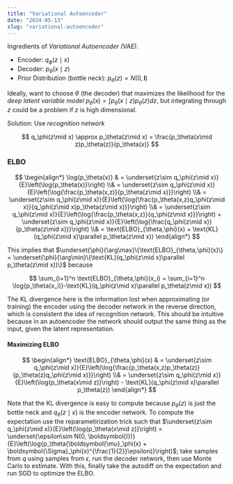 ```yaml
---
title: "Variational Autoencoder"
date: "2024-05-13"
slug: "variational-autoencoder"
---
```


Ingredients of *Variational Autoencoder (VAE)*.

- Encoder: $q_\phi(z\mid x)$
- Decoder: $p_\theta(x\mid z)$
- Prior Distribution (bottle neck): $p_\theta(z) = N(0,\boldsymbol{I})$

Ideally, want to choose $\theta$ (the decoder) that maximizes the likelihood for the *deep latent variable model* $p_\theta(x) = \int p_\theta(x\mid z)p_\theta(z) dz$, but integrating through $z$ could be a problem if $z$ is high dimensional.

Solution: Use *recognition network*

$$
q_\phi(z\mid x) \approx p_\theta(z\mid x) = \frac{p_\theta(x\mid z)p_\theta(z)}{p_\theta(x)}
$$

### ELBO

$$
\begin{align*}
\log{p_\theta(x)} & = \underset{z\sim q_\phi(z\mid x)}{E}\left(\log{p_\theta(x)}\right)
\\& = \underset{z\sim q_\phi(z\mid x)}{E}\left(\log{\frac{p_\theta(x,z)}{p_\theta(z\mid x)}}\right)
\\& = \underset{z\sim q_\phi(z\mid x)}{E}\left(\log{\frac{p_\theta(x,z)q_\phi(z\mid x)}{q_\phi(z\mid x)p_\theta(z\mid x)}}\right)
\\& = \underset{z\sim q_\phi(z\mid x)}{E}\left(\log{\frac{p_\theta(x,z)}{q_\phi(z\mid x)}}\right) + \underset{z\sim q_\phi(z\mid x)}{E}\left(\log{\frac{q_\phi(z\mid x)}{p_\theta(z\mid x)}}\right)
\\& = \text{ELBO}_{\theta,\phi}(x) + \text{KL}(q_\phi(z\mid x)\parallel p_\theta(z\mid x))
\end{align*}
$$

This implies that $\underset{\phi}{\arg\max}\{\text{ELBO}_{\theta,\phi}(x)\} = \underset{\phi}{\arg\min}\{\text{KL}(q_\phi(z\mid x)\parallel p_\theta(z\mid x))\}$ because

$$
\sum_{i=1}^n \text{ELBO}_{\theta,\phi}(x_i) = \sum_{i=1}^n \log{p_\theta(x_i)}-\text{KL}(q_\phi(z\mid x)\parallel p_\theta(z\mid x))
$$

The KL divergence here is the information lost when approximating (or training) the encoder using the decoder network in the reverse direction, which is consistent the idea of recognition network. This should be intuitive because in an autoencoder the network should output the same thing as the input, given the latent representation.

#### Maximizing ELBO

$$
\begin{align*}
\text{ELBO}_{\theta,\phi}(x) & = \underset{z\sim q_\phi(z\mid x)}{E}\left(\log{\frac{p_\theta(x,z)p_\theta(z)}{p_\theta(z)q_\phi(z\mid x)}}\right)
\\& = 
\underset{z\sim q_\phi(z\mid x)}{E}\left(\log{p_\theta(x\mid z)}\right) - \text{KL}(q_\phi(z\mid x)\parallel p_\theta(z))
\end{align*}
$$

Note that the KL divergence is easy to compute because $p_\theta(z)$ is just the bottle neck and $q_\theta(z\mid x)$ is the encoder network. To compute the expectation use the reparametirization trick such that $\underset{z\sim q_\phi(z\mid x)}{E}\left(\log{p_\theta(x\mid z)}\right) = \underset{\epsilon\sim N(0, \boldsymbol{I})}{E}\left(\log{p_\theta(\boldsymbol{\mu}_\phi(x) + \boldsymbol{\Sigma}_\phi(x)^{\frac{1}{2}}\epsilon)}\right)$; take samples from $q$ using samples from $\epsilon$, run the decoder network, then use Monte Carlo to estimate. With this, finally take the autodiff on the expectation and run SGD to optimize the ELBO.